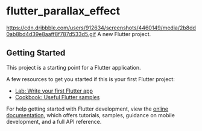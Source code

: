 # flutter_parallax_effect
https://cdn.dribbble.com/users/912634/screenshots/4460149/media/2b8dd0ab8bd4d39e8aaff8f787d533d5.gif
A new Flutter project.

## Getting Started

This project is a starting point for a Flutter application.

A few resources to get you started if this is your first Flutter project:

- [Lab: Write your first Flutter app](https://docs.flutter.dev/get-started/codelab)
- [Cookbook: Useful Flutter samples](https://docs.flutter.dev/cookbook)

For help getting started with Flutter development, view the
[online documentation](https://docs.flutter.dev/), which offers tutorials,
samples, guidance on mobile development, and a full API reference.
